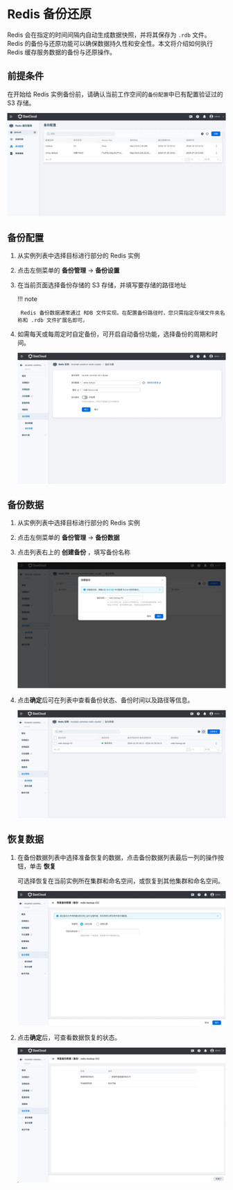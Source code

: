 # Redis 备份还原

Redis 会在指定的时间间隔内自动生成数据快照，并将其保存为 `.rdb` 文件。
Redis 的备份与还原功能可以确保数据持久性和安全性。本文将介绍如何执行 Redis 缓存服务数据的备份与还原操作。

## 前提条件

在开始给 Redis 实例备份前，请确认当前工作空间的`备份配置`中已有配置验证过的 S3 存储。

![backup](../images/backup-restore.png)

## 备份配置

1. 从实例列表中选择目标进行部分的  Redis 实例
2. 点击左侧菜单的 **备份管理** -> **备份设置**
3. 在当前页面选择备份存储的 S3 存储，并填写要存储的路径地址

    !!! note

        Redis 备份数据通常通过 RDB 文件实现。在配置备份路径时，您只需指定存储文件夹名称和 .rdb 文件扩展名即可。

4. 如需每天或每周定时自定备份，可开启自动备份功能，选择备份的周期和时间。

    ![backup](../images/backup-restore-1.png)

## 备份数据

1. 从实例列表中选择目标进行部分的  Redis 实例
2. 点击左侧菜单的 **备份管理** -> **备份数据**
3. 点击列表右上的 **创建备份** ，填写备份名称

    ![backup](../images/backup-restore-2.png)

4. 点击**确定**后可在列表中查看备份状态、备份时间以及路径等信息。

    ![backup](../images/backup-restore-3.png)

## 恢复数据

1. 在备份数据列表中选择准备恢复的数据，点击备份数据列表最后一列的操作按钮，单击 **恢复**

    可选择恢复在当前实例所在集群和命名空间，或恢复到其他集群和命名空间。

    ![alt text](../images/backup-restore-4.png)

2. 点击**确定**后，可查看数据恢复的状态。

    ![backup](../images/backup-restore-5.png)
